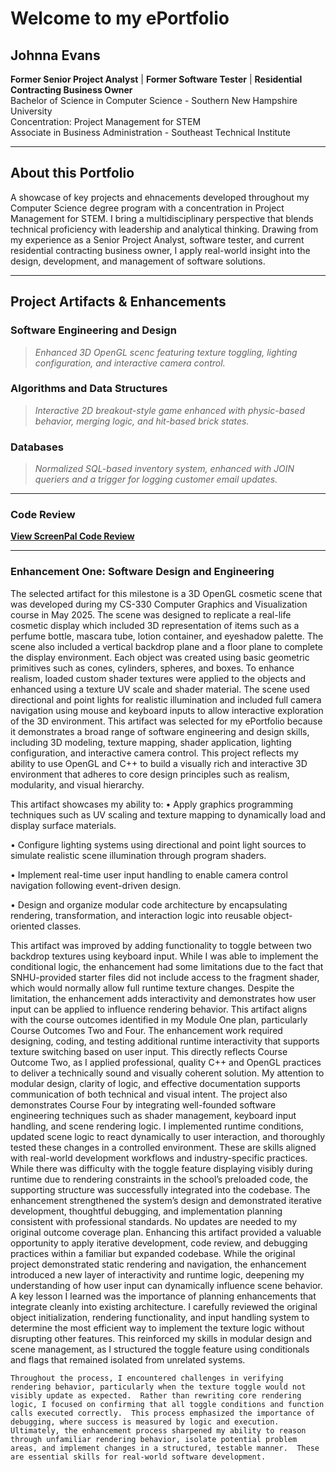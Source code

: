 # **Welcome to my ePortfolio**

## **Johnna Evans**
**Former Senior Project Analyst** | **Former Software Tester** | **Residential Contracting Business Owner**  
Bachelor of Science in Computer Science - Southern New Hampshire University  
Concentration: Project Management for STEM  
Associate in Business Administration - Southeast Technical Institute  

---
## About this Portfolio
A showcase of key projects and ehnacements developed throughout my Computer Science degree program with a concentration in Project Management for STEM. I bring a multidisciplinary perspective that blends technical proficiency with leadership and analytical thinking. Drawing from my experience as a Senior Project Analyst, software tester, and current residential contracting business owner, I apply real-world insight into the design, development, and management of software solutions. 

---
## Project Artifacts & Enhancements  

### Software Engineering and Design  
> *Enhanced 3D OpenGL scenc featuring texture toggling, lighting configuration, and interactive camera control.*

### Algorithms and Data Structures  
> *Interactive 2D breakout-style game enhanced with physic-based behavior, merging logic, and hit-based brick states.*

### Databases 
> *Normalized SQL-based inventory system, enhanced with JOIN queriers and a trigger for logging customer email updates.*
 
---

### Code Review 
**[View ScreenPal Code Review](https://go.screenpal.com/watch/cTQtYpnDuTP)** 

---

### Enhancement One: Software Design and Engineering 
The selected artifact for this milestone is a 3D OpenGL cosmetic scene that was developed during my CS-330 Computer Graphics and Visualization course in May 2025. The scene was designed to replicate a real-life cosmetic display which included 3D representation of items such as a perfume bottle, mascara tube, lotion container, and eyeshadow palette. The scene also included a vertical backdrop plane and a floor plane to complete the display environment. Each object was created using basic geometric primitives such as cones, cylinders, spheres, and boxes.  To enhance realism, loaded custom shader textures were applied to the objects and enhanced using a texture UV scale and shader material.  The scene used directional and point lights for realistic illumination and included full camera navigation using mouse and keyboard inputs to allow interactive exploration of the 3D environment. 
	This artifact was selected for my ePortfolio because it demonstrates a broad range of software engineering and design skills, including 3D modeling, texture mapping, shader application, lighting configuration, and interactive camera control.  This project reflects my ability to use OpenGL and C++ to build a visually rich and interactive 3D environment that adheres to core design principles such as realism, modularity, and visual hierarchy. 
	
This artifact showcases my ability to: 
•	Apply graphics programming techniques such as UV scaling and texture mapping to dynamically load and display surface materials. 

•	Configure lighting systems using directional and point light sources to simulate realistic scene illumination through program shaders. 

•	Implement real-time user input handling to enable camera control navigation following event-driven design. 

•	Design and organize modular code architecture by encapsulating rendering, transformation, and interaction logic into reusable object-oriented classes. 

This artifact was improved by adding functionality to toggle between two backdrop textures using keyboard input.  While I was able to implement the conditional logic, the enhancement had some limitations due to the fact that SNHU-provided starter files did not include access to the fragment shader, which would normally allow full runtime texture changes. Despite the limitation, the enhancement adds interactivity and demonstrates how user input can be applied to influence rendering behavior. 
This artifact aligns with the course outcomes identified in my Module One plan, particularly Course Outcomes Two and Four. The enhancement work required designing, coding, and testing additional runtime interactivity that supports texture switching based on user input.  This directly reflects Course Outcome Two, as I applied professional, quality C++ and OpenGL practices to deliver a technically sound and visually coherent solution.  My attention to modular design, clarity of logic, and effective documentation supports communication of both technical and visual intent. 
The project also demonstrates Course Four by integrating well-founded software engineering techniques such as shader management, keyboard input handling, and scene rendering logic.  I implemented runtime conditions, updated scene logic to react dynamically to user interaction, and thoroughly tested these changes in a controlled environment.  These are skills aligned with real-world development workflows and industry-specific practices. 
	While there was difficulty with the toggle feature displaying visibly during runtime due to rendering constraints in the school’s preloaded code, the supporting structure was successfully integrated into the codebase.  The enhancement strengthened the system’s design and demonstrated iterative development, thoughtful debugging, and implementation planning consistent with professional standards. No updates are needed to my original outcome coverage plan. 
	Enhancing this artifact provided a valuable opportunity to apply iterative development, code review, and debugging practices within a familiar but expanded codebase. While the original project demonstrated static rendering and navigation, the enhancement introduced a new layer of interactivity and runtime logic, deepening my understanding of how user input can dynamically influence scene behavior. 
	A key lesson I learned was the importance of planning enhancements that integrate cleanly into existing architecture.  I carefully reviewed the original object initialization, rendering functionality, and input handling system to determine the most efficient way to implement the texture logic without disrupting other features.  This reinforced my skills in modular design and scene management, as I structured the toggle feature using conditionals and flags that remained isolated from unrelated systems. 
	
	Throughout the process, I encountered challenges in verifying rendering behavior, particularly when the texture toggle would not visibly update as expected.  Rather than rewriting core rendering logic, I focused on confirming that all toggle conditions and function calls executed correctly.  This process emphasized the importance of debugging, where success is measured by logic and execution.  Ultimately, the enhancement process sharpened my ability to reason through unfamiliar rendering behavior, isolate potential problem areas, and implement changes in a structured, testable manner.  These are essential skills for real-world software development.  







